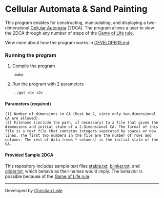 # Cellular Automata & Sand Painting

This program enables for constructing, manipulating, and displaying a two-dimensional [Cellular Automata](https://mathworld.wolfram.com/ElementaryCellularAutomaton.html) (2DCA). The program allows a user to view the 2DCA through any number of steps of the [Game of Life rule](https://en.wikipedia.org/wiki/Conway%27s_Game_of_Life).

View more about how the program works in [DEVELOPERS.md](DEVELOPERS.md).

### Running the program
1. Compile the program

        make

2. Run the program with 2 parameters

        ./gol <1> <2>

#### Parameters (required)
```
(1) Number of dimensions in CA (Must be 2, since only two-dimensional CA are allowed).
(2) Filename (include the path, if necessary) to a file that gives the dimensions and initial state of a 2-Dimensional CA. The format of this file is a text file that contains integers seperated by spaces or new lines. The first two numbers in the file are the number of rows and columns. The rest of data (rows * columns) is the initial state of the CA.
```

#### Provided Sample 2DCA
This repository includes sample text files [stable.txt](stable.txt), [blinker.txt](blinker.txt), and [glider.txt](glider.txt), which behave as their names would imply. The behavior is possible because of the [Game of Life rule](https://en.wikipedia.org/wiki/Conway%27s_Game_of_Life).

---

Developed by [Christian Lisle](http://christianlisle.com)